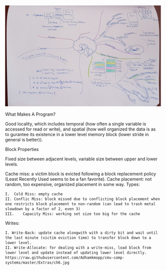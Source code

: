 ![Some kind of way of dealing with the mass of information in this chapter](https://raw.githubusercontent.com/Adhamkmopp/cmu-comp-systems/master/Extras/ch6.jpg)

What Makes A Program?

Good locality, which includes temporal (how often a single variable is accessed for read or write), and spatial (how well organized the data is as to gurantee its existence in a lower level memory block (lower stride in general is better)).




Block Properties

Fixed size between adjacent levels, variable size between upper and lower levels.

Cache miss: a victim block is evicted following a block replacement policy (Least Recently Used seems to be a fan favorite).
Cache placement: not random, too expensive, organized placement in some way. 
Types:

    I.  Cold Miss: empty cache
    II. Conflic Miss: block missed due to conflicting block placement when one restricts block placement to non-random (can lead to trash metal slowdown by a factor of 2, even 3)
    III.    Capacity Miss: working set size too big for the cache

Writes:

    I. Write-Back: update cache alongwith with a dirty bit and wait until the last minute (victim eviction time) to transfer block down to a lower level.
    II. Write-Allocate: for dealing with a write-miss, load block from lower level and update instead of updating lower level directly.  https://raw.githubusercontent.com/Adhamkmopp/cmu-comp-systems/master/Extras/ch6.jpg
